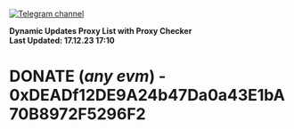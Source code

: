 [![Telegram channel](https://img.shields.io/endpoint?url=https://runkit.io/damiankrawczyk/telegram-badge/branches/master?url=https://t.me/n4z4v0d)](https://t.me/n4z4v0d) 

**Dynamic Updates Proxy List with Proxy Checker**  
**Last Updated: 17.12.23 17:10**

# DONATE (_any evm_) - 0xDEADf12DE9A24b47Da0a43E1bA70B8972F5296F2
